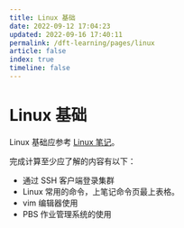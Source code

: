 ```yaml
---
title: Linux 基础
date: 2022-09-12 17:04:23
updated: 2022-09-16 17:40:11
permalink: /dft-learning/pages/linux
article: false
index: true
timeline: false
---
```


# Linux 基础

Linux 基础应参考 [Linux 笔记](../../code/linux/00.intro.md)。

完成计算至少应了解的内容有以下：

- 通过 SSH 客户端登录集群
- Linux 常用的命令，上笔记命令页最上表格。
- vim 编辑器使用
- PBS 作业管理系统的使用

